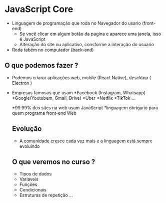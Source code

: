 # JavaScript Core

* Linguagem de programação que roda no Navegador do usario (front-end)
    * Se você clicar em algum botão da pagina e aparece uma janela, isso é JavaScript
    * Alteração do site ou aplicativo, consforme a interação do usuario 
* Roda tabém no computador (back-and)

## O que podemos fazer ?

* Podemos criarar aplicações web, mobile (React Native), descktop ( Electron )
* Empresas famosas que usam 
    *Facebook (Instagram, Whatsapp)
    *Google(Youtubem, Gmail, Drive)
    *Uber
    *Netflix
    *TikTok
    ...

    *99.99% dos sites na web usam JavaScript
    *linguagem obrigario para quem programa front-end Web


    ## Evolução

    * A comunidade cresce cada vez mais e a linguagem está sempre evoluindo

    ## O que veremos no curso ?

    - Tipos de dados 
    - Variaveis 
    - Funções 
    - Condicionais 
    - Estruturas de repetição 
    ...

    
    